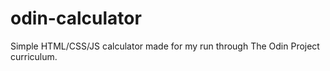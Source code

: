 # odin-calculator
Simple HTML/CSS/JS calculator made for my run through The Odin Project curriculum.
